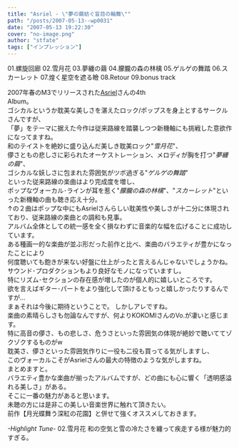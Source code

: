 ```yaml
---
title: "Asriel - \"夢の繭紡ぐ盲目の輪舞\""
path: "/posts/2007-05-13--wp0031"
date: "2007-05-13 19:22:30"
cover: "no-image.png"
author: "stfate"
tags: ["インプレッション"]
---
```


<style type="text/css">
<!--
p {white-space: pre-wrap};
-->
</style>

<div class="tracklist">01.螺旋回廊
02.<span class="red">雪月花</span>
03.夢纏の繭
04.朦朧の森の林檎
05.ゲルゲの舞踏
06.スカーレット
07.煌く星空を遮る瞼
08.Retour
09.bonus track</div><div class="entry_clear"></div>

<!--more-->
2007年春のM3でリリースされた<a href="http://www.asriel.jp/m/" target="_blank">Asriel</a>さんの4th Album。
ゴシカルというか耽美な美しさを湛えたロック/ポップスを身上とするサークルさんですが、
「夢」をテーマに据えた今作は従来路線を踏襲しつつ新機軸にも挑戦した意欲作になってますね。
和のテイストを絶妙に盛り込んだ美しき耽美ロック"<em>雪月花</em>"、
儚さともの悲しさに彩られたオーケストレーション、メロディが胸を打つ"<em>夢纏の繭</em>"、
ゴシカルな妖しさに包まれた雰囲気がツボ過ぎる"<em>ゲルゲの舞踏</em>"
といった従来路線の楽曲はより完成度を増し、
ポップなヴォーカル･ラインが耳を惹く"<em>朦朧の森の林檎</em>"、"<em>スカーレット</em>"といった新機軸の曲も聴き応え十分。
↑の２曲はポップな中にもAsrielさんらしい耽美性や美しさが十二分に体現されており、従来路線の楽曲との調和も見事。
アルバム全体としての統一感を全く損なわずに音楽的な幅を広げることに成功しています。
ある種画一的な楽曲が並ぶ形だった前作と比べ、楽曲のバラエティが豊かになったことにより
何度聴いても飽きが来ない好盤に仕上がったと言えるんじゃないでしょうかね。
サウンド･プロダクションもより良好なモノになっていますし。
特にリズム･セクションの存在感が増したのが個人的に嬉しいところです。
欲を言えばギター･パートをより強化して頂けるともっと嬉しかったりするんですが…
まぁそれは今後に期待ということで。
しかしアレですね。
楽曲の素晴らしさも勿論なんですが、何よりKOKOMIさんのVo.が凄いと感じます。
特に高音の儚さ、もの悲しさ、危うさといった雰囲気の体現が絶妙で聴いててゾクゾクするものがw
耽美さ、儚さといった雰囲気作りに一役も二役も買ってる気がしますし、
このヴォーカルこそがAsrielさんの最大の特徴のような気がしますね。
まとめますと。
バラエティ豊かな楽曲が揃ったアルバムですが、どの曲にも心に響く「透明感溢れる美しさ」がある。
そこに一番の魅力があると思います。
未聴の方には是非この美しい音楽世界に触れて頂きたい。
前作【月光蝶舞う深紅の花園】と併せて強くオススメしておきます。
<div class="highlight"><em>-Highlight Tune-</em>
<span class="red">02.雪月花</span>
和の空気と雪の冷たさを纏って疾走する様が魅力的すぎる。</div>
